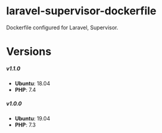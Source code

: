 
# laravel-supervisor-dockerfile

Dockerfile configured for Laravel, Supervisor.

# Versions

##### v1.1.0

- **Ubuntu**: 18.04
- **PHP**: 7.4

##### v1.0.0

- **Ubuntu**: 19.04
- **PHP**: 7.3
